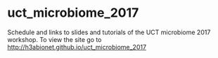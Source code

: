 # uct_microbiome_2017
Schedule and links to slides and tutorials of the UCT microbiome 2017 workshop. To view the site go to http://h3abionet.github.io/uct_microbiome_2017
